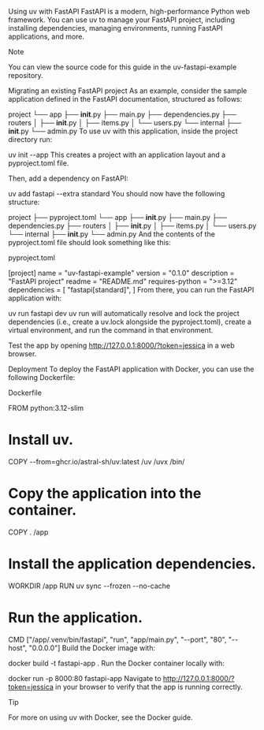 Using uv with FastAPI
FastAPI is a modern, high-performance Python web framework. You can use uv to manage your FastAPI project, including installing dependencies, managing environments, running FastAPI applications, and more.

Note

You can view the source code for this guide in the uv-fastapi-example repository.

Migrating an existing FastAPI project
As an example, consider the sample application defined in the FastAPI documentation, structured as follows:


project
└── app
    ├── __init__.py
    ├── main.py
    ├── dependencies.py
    ├── routers
    │   ├── __init__.py
    │   ├── items.py
    │   └── users.py
    └── internal
        ├── __init__.py
        └── admin.py
To use uv with this application, inside the project directory run:


uv init --app
This creates a project with an application layout and a pyproject.toml file.

Then, add a dependency on FastAPI:


uv add fastapi --extra standard
You should now have the following structure:


project
├── pyproject.toml
└── app
    ├── __init__.py
    ├── main.py
    ├── dependencies.py
    ├── routers
    │   ├── __init__.py
    │   ├── items.py
    │   └── users.py
    └── internal
        ├── __init__.py
        └── admin.py
And the contents of the pyproject.toml file should look something like this:

pyproject.toml

[project]
name = "uv-fastapi-example"
version = "0.1.0"
description = "FastAPI project"
readme = "README.md"
requires-python = ">=3.12"
dependencies = [
    "fastapi[standard]",
]
From there, you can run the FastAPI application with:


uv run fastapi dev
uv run will automatically resolve and lock the project dependencies (i.e., create a uv.lock alongside the pyproject.toml), create a virtual environment, and run the command in that environment.

Test the app by opening http://127.0.0.1:8000/?token=jessica in a web browser.

Deployment
To deploy the FastAPI application with Docker, you can use the following Dockerfile:

Dockerfile

FROM python:3.12-slim

# Install uv.
COPY --from=ghcr.io/astral-sh/uv:latest /uv /uvx /bin/

# Copy the application into the container.
COPY . /app

# Install the application dependencies.
WORKDIR /app
RUN uv sync --frozen --no-cache

# Run the application.
CMD ["/app/.venv/bin/fastapi", "run", "app/main.py", "--port", "80", "--host", "0.0.0.0"]
Build the Docker image with:


docker build -t fastapi-app .
Run the Docker container locally with:


docker run -p 8000:80 fastapi-app
Navigate to http://127.0.0.1:8000/?token=jessica in your browser to verify that the app is running correctly.

Tip

For more on using uv with Docker, see the Docker guide.
